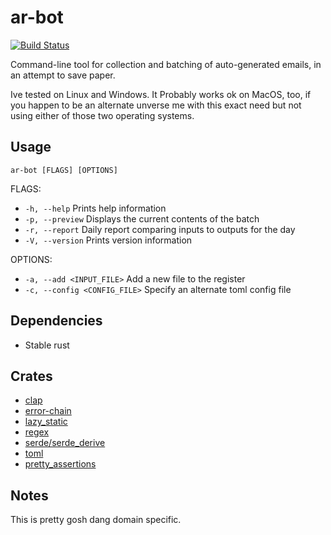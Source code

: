 # ar-bot

[![Build Status](https://travis-ci.org/deciduously/ar-bot.svg?branch=master)](https://travis-ci.org/deciduously/ar-bot)

Command-line tool for collection and batching of auto-generated emails, in an attempt to save paper.

Ive tested on Linux and Windows. It Probably works ok on MacOS, too, if you happen to be an alternate unverse me
with this exact need but not using either of those two operating systems.

## Usage

`ar-bot [FLAGS] [OPTIONS]`

FLAGS:

* `-h, --help`       Prints help information
* `-p, --preview`    Displays the current contents of the batch
* `-r, --report`     Daily report comparing inputs to outputs for the day
* `-V, --version`    Prints version information

OPTIONS:

* `-a, --add <INPUT_FILE>`        Add a new file to the register
* `-c, --config <CONFIG_FILE>`    Specify an alternate toml config file

## Dependencies

* Stable rust

## Crates

* [clap](https://github.com/kbknapp/clap-rs)
* [error-chain](https://github.com/rust-lang-nursery/error-chain)
* [lazy_static](https://github.com/rust-lang-nursery/lazy-static.rs)
* [regex](https://github.com/rust-lang/regex)
* [serde/serde_derive](https://serde.rs)
* [toml](https://github.com/alexcrichton/toml-rs)
* [pretty_assertions](https://github.com/colin-kiegel/rust-pretty-assertions)

## Notes

This is pretty gosh dang domain specific.
